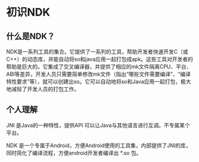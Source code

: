 # 初识NDK

## 什么是NDK？

NDK是一系列工具的集合。它提供了一系列的工具，帮助开发者快速开发C（或C++）的动态库，并能自动将so和java应用一起打包成apk。这些工具对开发者的帮助是巨大的。它集成了交叉编译器，并提供了相应的mk文件隔离CPU、平台、ABI等差异，开发人员只需要简单修改mk文件（指出“哪些文件需要编译”、“编译特性要求”等），就可以创建出so。它可以自动地将so和Java应用一起打包，极大地减轻了开发人员的打包工作。  

## 个人理解  

JNI 是Java的一种特性，提供API 可以让Java与其他语言进行互调。不专属某个平台。

NDK 是一个专属于Android，方便Android使用的工具集，内部提供了JNI的库，同时简化了编译流程，方便android开发者编译出 *.so 包。
